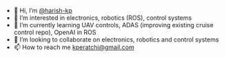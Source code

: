 - 👋 Hi, I’m [@harish-kp](https://www.linkedin.com/in/peratchi-hariharasudhan-kannan/)
- 👀 I’m interested in electronics, robotics (ROS), control systems
- 🌱 I’m currently learning UAV controls, ADAS (improving existing cruise control repo), OpenAI in ROS
- 💞️ I’m looking to collaborate on electronics, robotics and control systems
- 📫 How to reach me kperatchi@gmail.com

<!---
harish-kp/harish-kp is a ✨ special ✨ repository because its `README.md` (this file) appears on your GitHub profile.
You can click the Preview link to take a look at your changes.
--->
